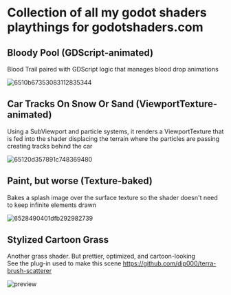 # Collection of all my godot shaders playthings for godotshaders.com

## Bloody Pool (GDScript-animated)
Blood Trail paired with GDScript logic that manages blood drop animations

![6510b67353083112835344](https://github.com/dip000/my-godotshaders/assets/58742147/251039c9-ba47-41dd-92c2-ac030c50304b)


## Car Tracks On Snow Or Sand (ViewportTexture-animated)
Using a SubViewport and particle systems, it renders a ViewportTexture that is fed into the shader displacing the terrain where the particles are passing creating tracks behind the car 

![65120d357891c748369480](https://github.com/dip000/my-godotshaders/assets/58742147/5f9147dd-699e-4021-8eda-6015be9b7c5c)

## Paint, but worse (Texture-baked)
Bakes a splash image over the surface texture so the shader doesn't need to keep infinite elements drawn

![6528490401dfb292982739](https://github.com/dip000/my-godotshaders/assets/58742147/635d6665-c63f-463a-8880-65b2d8b30a55)

## Stylized Cartoon Grass
Another grass shader. But prettier, optimized, and cartoon-looking <br />
See the plug-in used to make this scene https://github.com/dip000/terra-brush-scatterer

![preview](https://github.com/dip000/my-godotshaders/assets/58742147/4f7bb752-f074-4818-b0bc-5b37b480728c)



